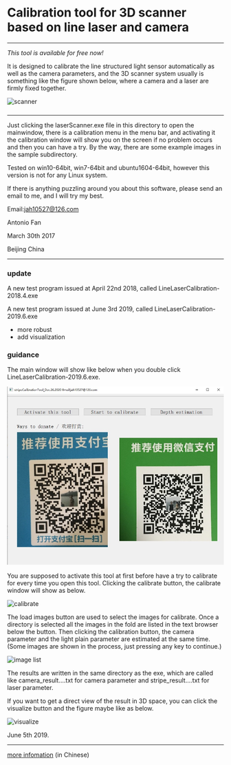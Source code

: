 # Calibration tool for 3D scanner based on line laser and  camera

----

*This tool is available for free now!*

It is designed to calibrate the line structured light sensor automatically as well as the camera parameters, and the 3D scanner system usually is something like the figure shown below, where a camera and a laser are firmly fixed together.

![scanner](https://github.com/jah10527/laserLineToolkit/raw/master/res/lineLaser.jpg)

### 
---

Just clicking the laserScanner.exe file in this directory to open the mainwindow, there is a calibration menu in the menu bar, and activating it the calibration window will show you on the screen if no problem occurs and then you can have a try. By the way, there are some example images in the sample subdirectory.

Tested on win10-64bit, win7-64bit and ubuntu1604-64bit, however this version is not for any Linux system.

If there is anything puzzling around you about this software, please send an email to me, and I will try my best.

Email:jah10527@126.com

Antonio Fan

March 30th 2017

Beijing China

---

### update

A new test program issued at April 22nd 2018, called LineLaserCalibration-2018.4.exe

A new test program issued at June 3rd 2019, called LineLaserCalibration-2019.6.exe

- more robust
- add visualization

### guidance

The main window will show like below when you double click LineLaserCalibration-2019.6.exe.

![mainwin](https://github.com/jah10527/laserLineToolkit/raw/master/res/mainwin.jpg)

You are supposed to activate this tool at first before have a try to calibrate for every time you open this tool. Clicking the calibrate button, the calibrate window will show as below.

![calibrate](https://github.com/jah10527/laserLineToolkit/raw/master/res/calib.jpg)

The load images button are used to select the images for calibrate. Once a directory is selected all the images in the fold are listed in the text browser below the button. Then clicking the calibration button,  the camera parameter and the light plain parameter are estimated at the same time. (Some images are shown in the process, just pressing any key to continue.)

![image list](https://github.com/jah10527/laserLineToolkit/raw/master/res/imageList.jpg)

The results are written in the same directory as the exe, which are called like camera_result....txt for camera parameter and stripe_result....txt for laser parameter.

If you want to get a direct view of the result in 3D space, you can click the visualize button and the figure maybe like as below.

![visualize](https://github.com/jah10527/laserLineToolkit/raw/master/res/visualize.jpg)



June 5th 2019.

---

[more infomation](https://jah10527.github.io/articles/lineLaser.html "线结构光视觉传感器/线激光深度传感器标定工具(续)") (in Chinese)



